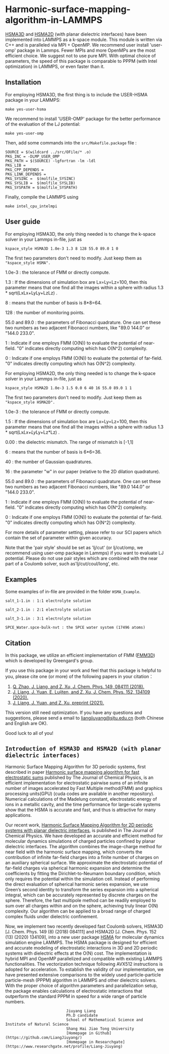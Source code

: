 # Harmonic-surface-mapping-algorithm-in-LAMMPS
[HSMA3D](https://aip.scitation.org/doi/10.1063/1.5044438) and [HSMA2D](https://aip.scitation.org/doi/10.1063/5.0003293) (with planar dielectric interfaces) have been implemented into LAMMPS as a k-space module. This module is written via C++ and is paralleled via MPI + OpenMP. We recommend user install 'user-omp' package in Lammps. Fewer MPIs and more OpenMPs are the most efficient choice. We suggest not to use pure MPI. With optimal choice of parameters, the speed of this package is comparable to PPPM (with Intel optimization) in LAMMPS, or even faster than it. 

## Installation
For employing HSMA3D, the first thing is to include the USER-HSMA package in your LAMMPS:
```
make yes-user-hsma
```

We recommend to install 'USER-OMP' package for the better performance of the evaluation of the LJ potential:
```
make yes-user-omp
```

Then, add some commands into the `src/Makefile.package` file : 
```
SOURCE = $(wildcard ../src/OFile/* .o)
PKG_INC = -DLMP_USER_OMP
PKG_PATH = $(SOURCE) -lgfortran -lm -ldl
PKG_LIB =   
PKG_CPP_DEPENDS = 
PKG_LINK_DEPENDS = 
PKG_SYSINC =  $(molfile_SYSINC) 
PKG_SYSLIB =  $(molfile_SYSLIB) 
PKG_SYSPATH = $(molfile_SYSPATH) 
```

Finally, compile the LAMMPS using
```
make intel_cpu_intelmpi
```

## User guide
For employing HSMA3D, the only thing needed is to change the k-space solver in your Lammps in-file, just as 
```
kspace_style HSMA3D 1.0e-3 1.3 8 128 55.0 89.0 1 0
```

The first two parameters don't need to modify. Just keep them as `"kspace_style HSMA".`

1.0e-3 : the tolerance of FMM or directly compute.  

1.3 : If the dimensions of simulation box are Lx=Ly=Lz=100, then this parameter means that one find all the images within a sphere with radius 1.3 * sqrt(LxLx+LyLy+LzLz)
.   

8 : means that the number of basis is 8*8=64.  

128 : the number of monitoring points.  

55.0 and 89.0 : the parameters of Fibonacci quadrature. One can set these two numbers as two adjacent Fibonacci numbers, like "89.0 144.0" or "144.0 233.0".

1 : Indicate if one employs FMM (O(N)) to evaluate the potential of near-field. "0" indicates directly computing which has O(N^2) complexity.

0 : Indicate if one employs FMM (O(N)) to evaluate the potential of far-field. "0" indicates directly computing which has O(N^2) complexity.

For employing HSMA2D, the only thing needed is to change the k-space solver in your Lammps in-file, just as 
```
kspace_style HSMA2D 1.0e-3 1.5 0.0 6 40 16 55.0 89.0 1 1
```  
The first two parameters don't need to modify. Just keep them as `"kspace_style HSMA2D".`  

1.0e-3 : the tolerance of FMM or directly compute.  

1.5 : If the dimensions of simulation box are Lx=Ly=Lz=100, then this parameter means that one find all the images within a sphere with radius 1.3 * sqrt(Lx*Lx+Ly*Ly+Lz*Lz)
.  

0.00 : the dielectric mismatch. The range of mismatch is [-1,1]
  
6 : means that the number of basis is 6*6=36. 

40 : the number of Gaussian quadratures.  

16 : the parameter "w" in our paper (relative to the 2D dilation quadrature).

55.0 and 89.0 : the parameters of Fibonacci quadrature. One can set these two numbers as two adjacent Fibonacci numbers, like "89.0 144.0" or "144.0 233.0".

1 : Indicate if one employs FMM (O(N)) to evaluate the potential of near-field. "0" indicates directly computing which has O(N^2) complexity.

0 : Indicate if one employs FMM (O(N)) to evaluate the potential of far-field. "0" indicates directly computing which has O(N^2) complexity.

For more details of parameter setting, please refer to our SCI papers which contain the set of parameter within given accuracy. 

Note that the 'pair style' should be set as 'lj/cut' (or lj/cut/omp, we recommend using user-omp package in Lammps) if you want to evaluate LJ potential. Please do not use pair styles which are combined with the near part of a Coulomb solver, such as'lj/cut/coul/long', etc. 

## Examples
Some examples of in-file are provided in the folder `HSMA_Example`.
```
salt_1-1.in : 1:1 electrolyte solution

salt_2-1.in : 2:1 electrolyte solution

salt_3-1.in : 3:1 electrolyte solution

SPCE_Water.spce-bulk-nvt : the SPCE water system (17496 atoms)
```

## Citation
In this package, we utilize an efficient implementation of FMM ([FMM3D](https://github.com/flatironinstitute/FMM3D)) which is developed by Greengard's group. 

If you use this package in your work and feel that this package is helpful to you, please cite one (or more) of the following papers in your citation：

1. [Q. Zhao, J. Liang, and Z. Xu, J. Chem. Phys. 149, 084111 (2018).](https://aip.scitation.org/doi/10.1063/1.5044438)
2. [J. Liang, J. Yuan, E. Luijten, and Z. Xu, J. Chem. Phys. 152, 134109 (2020).](https://aip.scitation.org/doi/10.1063/5.0003293)
3. [J. Liang, J. Yuan, and Z. Xu, preprint (2021).](https://arxiv.org/abs/2104.05260)

This version still need optimization. If you have any questions and suggestions, please send a email to liangjiuyang@sjtu.edu.cn (both Chinese and English are OK).

Good luck to all of you!

## `Introduction of HSMA3D and HSMA2D (with planar dielectric interfaces)`  
Harmonic Surface Mapping Algorithm for 3D periodic systems, first described in paper [Harmonic surface mapping algorithm for fast electrostatic sums](https://aip.scitation.org/doi/10.1063/1.5044438) published by The Journal of Chemical Physics, is an efficient implementation for electrostatic pairwise sums of an infinite number of images accelerated by Fast Multiple method(FMM) and graphics processing units(GPU) (cuda codes are available in another repository). Numerical calculations of the Madelung constant, electrostatic energy of ions in a metallic cavity, and the time performance for large-scale systems show that the HSMA is accurate and fast, and thus is attractive for many applications.

Our recent work, [Harmonic Surface Mapping Algorithm for 2D periodic systems with planar dielectric interfaces](https://aip.scitation.org/doi/10.1063/5.0003293), is published in The Journal of Chemical Physics. We have developed an accurate and efficient method for molecular dynamics simulations of charged particles confined by planar dielectric interfaces. The algorithm combines the image-charge method for near field with the harmonic surface mapping, which converts the contribution of infinite far-field charges into a finite number of charges on an auxiliary spherical surface. We approximate the electrostatic potential of far-field charges via spherical harmonic expansion and determine the coefficients by fitting the Dirichlet-to-Neumann boundary condition, which only requires the potential within the simulation cell. Instead of performing the direct evaluation of spherical harmonic series expansion, we use Green’s second identity to transform the series expansion into a spherical integral, which can be accurately represented by discrete charges on the sphere. Therefore, the fast multipole method can be readily employed to sum over all charges within and on the sphere, achieving truly linear O(N) complexity. Our algorithm can be applied to a broad range of charged complex fluids under dielectric confinement.

Now, we implement two recently developed fast Coulomb solvers, HSMA3D [J. Chem. Phys. 149 (8) (2018) 084111] and HSMA2D [J. Chem. Phys. 152 (13) (2020) 134109], into a new user package [HSMA](https://arxiv.org/abs/2104.05260) for molecular dynamics simulation engine LAMMPS. The HSMA package is designed for efficient and accurate modeling of electrostatic interactions in 3D and 2D periodic systems with dielectric effects at the O(N) cost. The implementation is hybrid MPI and OpenMP parallelized and compatible with existing LAMMPS functionalities. The vectorization technique following AVX512 instructions is adopted for acceleration. To establish the validity of our implementation, we have presented extensive comparisons to the widely used particle-particle particle-mesh (PPPM) algorithm in LAMMPS and other dielectric solvers. With the proper choice of algorithm parameters and parallelization setup, the package enables calculations of electrostatic interactions that outperform the standard PPPM in speed for a wide range of particle numbers.

```
                           Jiuyang Liang
                           Ph.D candidate
                           School of Mathematical Science and Institute of Natural Science
                           Shang Hai Jiao Tong University
                           [Homepage in Github](https://github.com/LiangJiuyang/)
                           [Homepage in Researchgate](https://www.researchgate.net/profile/Liang-Jiuyang)
```

